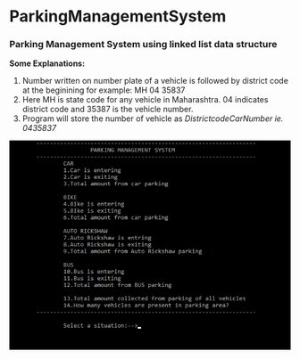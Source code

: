 # ParkingManagementSystem
### Parking Management System using linked list data structure

**Some Explanations:**
1. Number written on number plate of a vehicle is followed by district code at the beginining for example: MH 04 35837 
2. Here MH is state code for any vehicle in Maharashtra. 04 indicates district code and 35387 is the vehicle number.
3. Program will store the number of vehicle as *DistrictcodeCarNumber ie. 0435837*



![](output_file.png)


